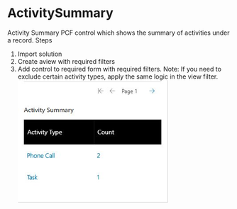 # ActivitySummary
Activity Summary PCF control which shows the summary of activities under a record.
Steps
1. Import solution 
2. Create aview with required filters
3. Add control to required form with required filters.
Note: If you need to exclude certain activity types, apply the same logic in the view filter.
![alt text](https://github.com/nijos/ActivitySummary/blob/master/App.JPG)

